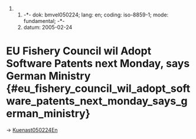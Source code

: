 1.  1.  -\*- dok: bmvel050224; lang: en; coding: iso-8859-1; mode:
        fundamental; -\*-
    2.  datum: 2005-02-24

# EU Fishery Council wil Adopt Software Patents next Monday, says German Ministry {#eu_fishery_council_wil_adopt_software_patents_next_monday_says_german_ministry}

-\> [Kuenast050224En](Kuenast050224En "wikilink")
